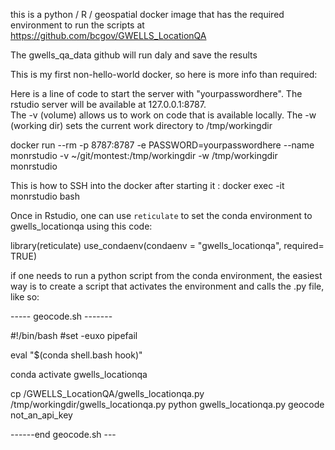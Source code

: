 this is a python / R / geospatial docker image that has the required environment to run the scripts at  https://github.com/bcgov/GWELLS_LocationQA

The gwells_qa_data github will run daly and save the results


This is my first non-hello-world docker, so here is more info than required:  

Here is a line of code to start the server with "yourpasswordhere".  The rstudio server will be available at 127.0.0.1:8787.  
The -v (volume) allows us to work on code that is available locally.
The -w (working dir) sets the current work directory to /tmp/workingdir


docker run   --rm -p 8787:8787 -e PASSWORD=yourpasswordhere  --name monrstudio -v ~/git/montest:/tmp/workingdir -w /tmp/workingdir monrstudio 

This is how to SSH into the docker after starting it :
docker exec -it monrstudio bash

Once in Rstudio,  one can use `reticulate` to set the conda environment to gwells_locationqa using this code:

library(reticulate)
use_condaenv(condaenv = "gwells_locationqa", required= TRUE)


if one needs to run a python script from the conda environment, the easiest way is to create a script that activates the environment and calls the .py file, like so:

----- geocode.sh -------

#!/bin/bash
#set -euxo pipefail

eval "$(conda shell.bash hook)"

conda activate gwells_locationqa

cp   /GWELLS_LocationQA/gwells_locationqa.py  /tmp/workingdir/gwells_locationqa.py
python gwells_locationqa.py geocode  not_an_api_key


------end geocode.sh ---
